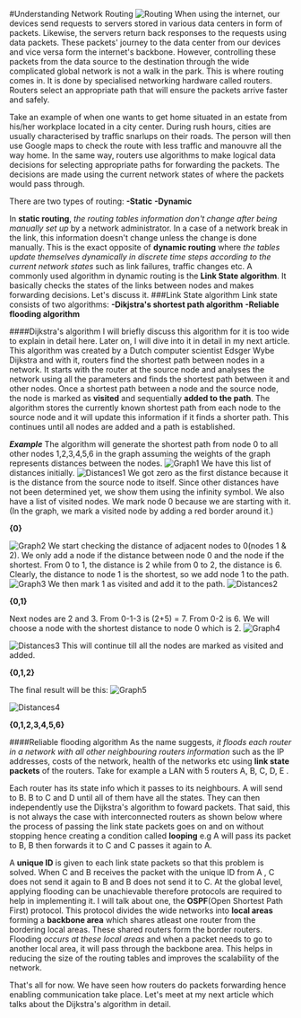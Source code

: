 #Understanding Network Routing
![Routing](routing.jpeg)
When using the internet, our devices send requests to servers stored in various data centers in form of packets. Likewise, the servers return back responses to the requests using data packets.
These packets' journey to the data center from our devices and vice versa form the internet's backbone.
However, controlling these packets from the data source to the destination through the wide complicated global network is not a walk in the park.
This is where routing comes in. It is done by specialised networking hardware called routers.
Routers select an appropriate path that will ensure the packets arrive faster and safely.

Take an example of when one wants to get home situated in an estate from his/her workplace located in a city center. During rush hours, cities are usually characterised by traffic snarlups on their roads. The person will then use Google maps to check the route with less traffic and manouvre all the way home.
In the same way, routers use algorithms to make logical data decisions for selecting appropriate paths for forwarding the packets. The decisions are made using the current network states of where the packets would pass through.

There are two types of routing:
**-Static**
**-Dynamic**

In **static routing**, *the routing tables information don't change after being manually set up* by a network administrator. In a case of a network break in the link, this information doesn't change unless the change is done manually.
This is the exact opposite of **dynamic routing** where *the tables update themselves dynamically in discrete time steps according to the current network states* such as link failures, traffic changes etc.
A commonly used algorithm in dynamic routing is the **Link State algorithm**. It basically checks the states of the links between nodes and makes forwarding decisions.
Let's discuss it.
###Link State algorithm
Link state consists of two algorithms:
**-Dikjstra's shortest path algorithm**
**-Reliable flooding algorithm**

####Dijkstra's algorithm
I will briefly discuss this algorithm for it is too wide to explain in detail here. Later on, I will dive into it in detail in my next article.
This algorithm was created by a Dutch computer scientist Edsger Wybe Dijkstra and with it, routers find the shortest path between nodes in a network.
It starts with the router at the source node and analyses the network using all the parameters and finds the shortest path between it and other nodes.
Once a shortest path between a node and the source node, the node is marked as **visited** and sequentially **added to the path**.
The algorithm stores the currently known shortest path from each node to the source node and it will update this information if it finds a shorter path.
This continues until all nodes are added and a path is established.

  ***Example***
The algorithm will generate the shortest path from node 0 to all other nodes 1,2,3,4,5,6 in the graph assuming the weights of the graph represents distances between the nodes.
![Graph1](routing1.png)
We have this list of distances initially.
![Distances1](routing2.png)
We got zero as the first distance because it is the distance from the source node to itself.
Since other distances have not been determined yet, we show them using the infinity symbol.
We also have a list of visited nodes. We mark node 0 because we are starting with it. 
(In the graph, we mark a visited node by adding a red border around it.)

**{0}**

![Graph2](routing3.png)
We start checking the distance of adjacent nodes to 0(nodes 1 & 2).
We only add a node if the distance between node 0 and the node if the shortest.
From 0 to 1, the distance is 2 while from 0 to 2, the distance is 6. Clearly, the distance to node 1 is the shortest, so we add node 1 to the path.
![Graph3](routing4.png)
We then mark 1 as visited and add it to the path.
![Distances2](routing5.png)

**{0,1}**


Next nodes are 2 and 3. 
From 0-1-3 is (2+5) = 7.
From 0-2 is 6.
We will choose a node with the shortest distance to node 0 which is 2.
![Graph4](routing6.png)

![Distances3](routing8.png)
 This will continue till all the nodes are marked as visited and added.



**{0,1,2}**

The final result will be this:
![Graph5](routing8.png)

![Distances4](routing9.png)

**{0,1,2,3,4,5,6}**

####Reliable flooding algorithm
As the name suggests, *it floods each router in a network with all other neighbouring routers information* such as the IP addresses, costs of the network, health of the networks etc using **link state packets** of the routers.
 Take for example a LAN with 5 routers A, B, C, D, E .

Each router has its state info which it passes to its neighbours. A will send to B. B to C and D until all of them have all the states.
They can then independently use the Dijkstra's algorithm to foward packets.
That said, this is not always the case with interconnected routers as shown below where the process of passing the link state packets goes on and on without stopping hence creating a condition called **looping** e.g A will pass its packet to B, B then forwards it to C and C passes it again to A.

A **unique ID** is given to each link state packets so that this problem is solved.
When C and B receives the packet with the unique ID from A , C does not send it again to B and B does not send it to C.
At the global level, applying flooding can be unachievable therefore protocols are required to help in implementing it.
I will talk about one, the **OSPF**(Open Shortest Path First) protocol.
This protocol divides the wide networks into **local areas** forming a **backbone area** which shares atleast one router from the bordering local areas. These shared routers form the border routers.
Flooding *occurs at these local areas* and when a packet needs to go to another local area, it will pass through the backbone area.
This helps in reducing the size of the routing tables and improves the scalability of the network.


That's all for now. We have seen how routers do packets forwarding hence enabling communication take place. Let's meet at my next article which talks about the Dijkstra's algorithm in detail.

